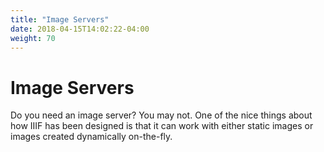 ```yaml
---
title: "Image Servers"
date: 2018-04-15T14:02:22-04:00
weight: 70
---
```


# Image Servers

Do you need an image server? You may not. One of the nice things about how IIIF has been designed is that it can work with either static images or images created dynamically on-the-fly.
